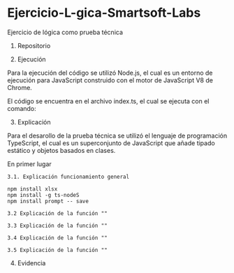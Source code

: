 # Ejercicio-L-gica-Smartsoft-Labs
Ejercicio de lógica como prueba técnica


1. Repositorio

2. Ejecución

Para la ejecución del código se utilizó Node.js, el cual es un entorno de ejecución para JavaScript construido con el motor de JavaScript V8 de Chrome.

El código se encuentra en el archivo index.ts, el cual se ejecuta con el comando:

3. Explicación 

Para el desarollo de la prueba técnica se utilizó el lenguaje de programación TypeScript, el cual es un superconjunto de JavaScript que añade tipado estático y objetos basados en clases. 

En primer lugar 

    3.1. Explicación funcionamiento general

    npm install xlsx
    npm install -g ts-nodeS
    npm install prompt -- save

    3.2 Explicación de la función ""

    3.3 Explicación de la función ""

    3.4 Explicación de la función ""

    3.5 Explicación de la función ""


4. Evidencia